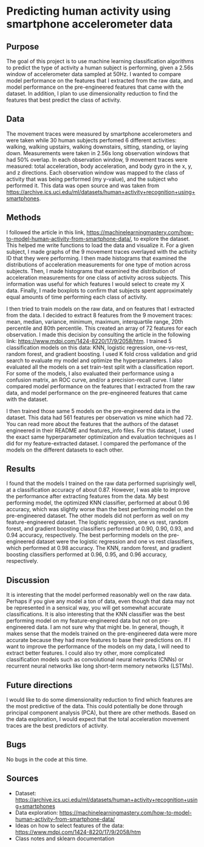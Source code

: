 # Predicting human activity using smartphone accelerometer data

## Purpose

The goal of this project is to use machine learning classification algorithms to predict the type of activity a human subject is performing, given a 2.56s window of accelerometer data sampled at 50Hz. I wanted to compare model performance on the features that I extracted from the raw data, and model performance on the pre-engineered features that came with the dataset. In addition, I plan to use dimensionality reduction to find the features that best predict the class of activity.

## Data

The movement traces were measured by smartphone accelerometers and were taken while 30 human subjects perfomed 6 different activities: walking, walking upstairs, walking downstairs, sitting, standing, or laying down. Measurements were taken in 2.56s long observation windows that had 50% overlap. In each observation window, 9 movement traces were measured: total acceleration, body acceleration, and body gyro in the x, y, and z directions. Each observation window was mapped to the class of activity that was being performed (my y-value), and the subject who performed it. This data was open source and was taken from https://archive.ics.uci.edu/ml/datasets/human+activity+recognition+using+smartphones.

## Methods

I followed the article in this link, https://machinelearningmastery.com/how-to-model-human-activity-from-smartphone-data/, to explore the dataset. This helped me write functions to load the data and visualize it. For a given subject, I made graphs of the 9 movement traces overlayed with the activity ID that they were performing. I then made histograms that examined the distributions of acceleration measurements for one type of motion across subjects. Then, I made histograms that examined the distribution of acceleration measurements for one class of activity across subjects. This information was useful for which features I would select to create my X data. Finally, I made boxplots to confirm that subjects spent approximately equal amounts of time performing each class of activity.

I then tried to train models on the raw data, and on features that I extracted from the data. I decided to extract 8 features from the 9 movement traces: mean, median, variance, minimum, maximum, interquartile range, 20th percentile and 80th percentile. This created an array of 72 features for each observation. I made this decision by consulting the article in the following link: https://www.mdpi.com/1424-8220/17/9/2058/htm. I trained 5 classification models on this data: KNN, logistic regression, one-vs-rest, random forest, and gradient boosting. I used K fold cross validation and grid search to evaluate my model and optimize the hyperparameters. I also evaluated all the models on a set train-test split with a classification report. For some of the models, I also evaluated their performance using a confusion matrix, an ROC curve, and/or a precision-recall curve. I later compared model performance on the features that I extracted from the raw data, and model performance on the pre-engineered features that came with the dataset.

I then trained those same 5 models on the pre-engineered data in the dataset. This data had 561 features per observation vs mine which had 72. You can read more about the features that the authors of the dataset engineered in their README and features_info files. For this dataset, I used the exact same hyperparameter optimization and evaluation techniques as I did for my feature-extracted dataset. I compared the perfomance of the models on the different datasets to each other.

## Results

I found that the models I trained on the raw data performed suprisingly well, at a classification accuracy of about 0.87. However, I was able to improve the performance after extracting features from the data. My best performing model, the optimized KNN classifier, performed at about 0.96 accuracy, which was slightly worse than the best performing model on the pre-engineered dataset. The other models did not perform as well on my feature-engineered dataset. The logistic regression, one vs rest, random forest, and gradient boosting classifiers performed at 0.90, 0.90, 0.93, and 0.94 accuracy, respectively. The best performing models on the pre-engineered dataset were the logistic regression and one vs rest classifiers, which performed at 0.98 accuracy. The KNN, random forest, and gradient boosting classifiers performed at 0.96, 0.95, and 0.96 accuracy, respectively.

## Discussion

It is interesting that the model performed reasonably well on the raw data. Perhaps if you give any model a ton of data, even though that data may not be represented in a sensical way, you will get somewhat accurate classifications. It is also interesting that the KNN classifier was the best performing model on my feature-engineered data but not on pre-engineered data. I am not sure why that might be. In general, though, it makes sense that the models trained on the pre-engineered data were more accurate because they had more features to base their predictions on. If I want to improve the performance of the models on my data, I will need to extract better features. I could also try other, more complicated classification models such as convolutional neural networks (CNNs) or recurrent neural networks like long short-term memory networks (LSTMs).

## Future directions

I would like to do some dimensionality reduction to find which features are the most predictive of the data. This could potentially be done through principal component analysis (PCA), but there are other methods. Based on the data exploration, I would expect that the total acceleration movement traces are the best predictors of activity.

## Bugs

No bugs in the code at this time.

## Sources

* Dataset: https://archive.ics.uci.edu/ml/datasets/human+activity+recognition+using+smartphones
* Data exploration: https://machinelearningmastery.com/how-to-model-human-activity-from-smartphone-data/
* Ideas on how to select features of the data: https://www.mdpi.com/1424-8220/17/9/2058/htm
* Class notes and sklearn documentation